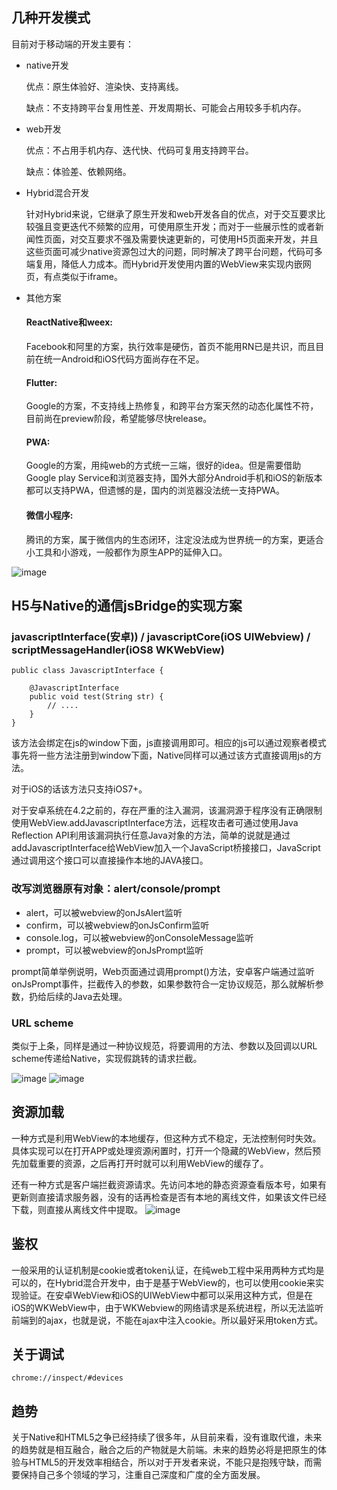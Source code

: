 ## 几种开发模式
目前对于移动端的开发主要有：
- native开发

    优点：原生体验好、渲染快、支持离线。

    缺点：不支持跨平台复用性差、开发周期长、可能会占用较多手机内存。
- web开发

    优点：不占用手机内存、迭代快、代码可复用支持跨平台。

    缺点：体验差、依赖网络。
- Hybrid混合开发

    针对Hybrid来说，它继承了原生开发和web开发各自的优点，对于交互要求比较强且变更迭代不频繁的应用，可使用原生开发；而对于一些展示性的或者新闻性页面，对交互要求不强及需要快速更新的，可使用H5页面来开发，并且这些页面可减少native资源包过大的问题，同时解决了跨平台问题，代码可多端复用，降低人力成本。而Hybrid开发使用内置的WebView来实现内嵌网页，有点类似于iframe。
- 其他方案
    
    #### ReactNative和weex:
    Facebook和阿里的方案，执行效率是硬伤，首页不能用RN已是共识，而且目前在统一Android和iOS代码方面尚存在不足。
    #### Flutter:
    Google的方案，不支持线上热修复，和跨平台方案天然的动态化属性不符，目前尚在preview阶段，希望能够尽快release。
    #### PWA:
    Google的方案，用纯web的方式统一三端，很好的idea。但是需要借助Google play Service和浏览器支持，国外大部分Android手机和iOS的新版本都可以支持PWA，但遗憾的是，国内的浏览器没法统一支持PWA。
    #### 微信小程序:
    腾讯的方案，属于微信内的生态闭环，注定没法成为世界统一的方案，更适合小工具和小游戏，一般都作为原生APP的延伸入口。
    
![image](./hybrid4.gif)

## H5与Native的通信jsBridge的实现方案
### javascriptInterface(安卓)) / javascriptCore(iOS UIWebview) / scriptMessageHandler(iOS8 WKWebView)
```
public class JavascriptInterface {

    @JavascriptInterface
    public void test(String str) {
        // ....
    }
}
```
该方法会绑定在js的window下面，js直接调用即可。相应的js可以通过观察者模式事先将一些方法注册到window下面，Native同样可以通过该方式直接调用js的方法。

对于iOS的话该方法只支持iOS7+。

对于安卓系统在4.2之前的，存在严重的注入漏洞，该漏洞源于程序没有正确限制使用WebView.addJavascriptInterface方法，远程攻击者可通过使用Java Reflection API利用该漏洞执行任意Java对象的方法，简单的说就是通过addJavascriptInterface给WebView加入一个JavaScript桥接接口，JavaScript通过调用这个接口可以直接操作本地的JAVA接口。
### 改写浏览器原有对象：alert/console/prompt
- alert，可以被webview的onJsAlert监听
- confirm，可以被webview的onJsConfirm监听
- console.log，可以被webview的onConsoleMessage监听
- prompt，可以被webview的onJsPrompt监听

prompt简单举例说明，Web页面通过调用prompt()方法，安卓客户端通过监听onJsPrompt事件，拦截传入的参数，如果参数符合一定协议规范，那么就解析参数，扔给后续的Java去处理。

### URL scheme
类似于上条，同样是通过一种协议规范，将要调用的方法、参数以及回调以URL scheme传递给Native，实现假跳转的请求拦截。

![image](./hybrid1.png)
![image](./hybrid3.jpg)

## 资源加载
一种方式是利用WebView的本地缓存，但这种方式不稳定，无法控制何时失效。具体实现可以在打开APP或处理资源闲置时，打开一个隐藏的WebView，然后预先加载重要的资源，之后再打开时就可以利用WebView的缓存了。

还有一种方式是客户端拦截资源请求。先访问本地的静态资源查看版本号，如果有更新则直接请求服务器，没有的话再检查是否有本地的离线文件，如果该文件已经下载，则直接从离线文件中提取。
![image](./hybrid2.png)

## 鉴权
一般采用的认证机制是cookie或者token认证，在纯web工程中采用两种方式均是可以的，在Hybrid混合开发中，由于是基于WebView的，也可以使用cookie来实现验证。在安卓WebView和iOS的UIWebView中都可以采用这种方式，但是在iOS的WKWebView中，由于WKWebview的网络请求是系统进程，所以无法监听前端到的ajax，也就是说，不能在ajax中注入cookie。所以最好采用token方式。

## 关于调试
```
chrome://inspect/#devices
```

## 趋势
关于Native和HTML5之争已经持续了很多年，从目前来看，没有谁取代谁，未来的趋势就是相互融合，融合之后的产物就是大前端。未来的趋势必将是把原生的体验与HTML5的开发效率相结合，所以对于开发者来说，不能只是抱残守缺，而需要保持自己多个领域的学习，注重自己深度和广度的全方面发展。